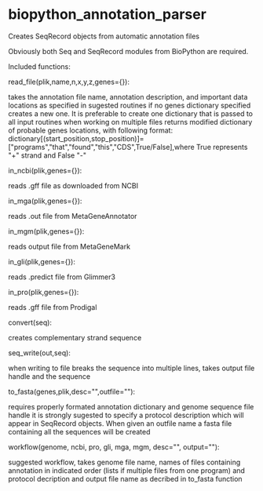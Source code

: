 biopython_annotation_parser
===========================

Creates SeqRecord objects from automatic annotation files

Obviously both Seq and SeqRecord modules from BioPython are required.

Included functions:

read_file(plik,name,n,x,y,z,genes={}):

takes the annotation file name, annotation description,  and important data locations as specified in sugested routines
if no genes dictionary specified creates a new one. It is preferable to create one dictionary that is passed to all input routines when working on multiple files
returns modified dictionary of probable genes locations, with following format:
dictionary[(start_position,stop_position)]=["programs","that","found","this","CDS",True/False],where True represents "+" strand and False "-"

in_ncbi(plik,genes={}): 

reads .gff file as downloaded from NCBI


in_mga(plik,genes={}): 

reads .out file from MetaGeneAnnotator


in_mgm(plik,genes={}): 

reads output file from MetaGeneMark


in_gli(plik,genes={}): 

reads .predict file from Glimmer3


in_pro(plik,genes={}): 

reads .gff file from Prodigal


convert(seq): 

creates complementary strand sequence 


seq_write(out,seq):

when writing to file breaks the sequence into multiple lines, takes output file handle and the sequence


to_fasta(genes,plik,desc="",outfile=""): 

requires properly formated annotation dictionary and genome sequence file handle
it is strongly sugested to specify a protocol description which will appear in SeqRecord objects. When given an outfile name a fasta file containing all the sequences will be created


workflow(genome, ncbi, pro, gli, mga, mgm, desc="", output=""): 

suggested workflow, takes genome file name, names of files containing annotation in indicated order (lists if multiple files from one program) and protocol decription and output file name as decribed in to_fasta function
